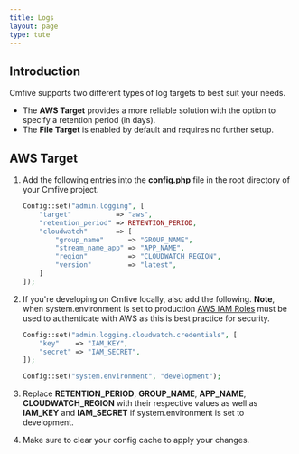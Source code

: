 ```yaml
---
title: Logs
layout: page
type: tute
---
```


## Introduction

Cmfive supports two different types of log targets to best suit your needs.

- The <b>AWS Target</b> provides a more reliable solution with the option to specify a retention period (in days).
- The <b>File Target</b> is enabled by default and requires no further setup.

[comment]: # (The code snippets are indented so they work with the rendering of the numbered list of steps)

## AWS Target

1. Add the following entries into the <b>config.php</b> file in the root directory of your Cmfive project.
    ```php
    Config::set("admin.logging", [
        "target"           => "aws",
        "retention_period" => RETENTION_PERIOD,
        "cloudwatch"       => [
            "group_name"      => "GROUP_NAME",
            "stream_name_app" => "APP_NAME",
            "region"          => "CLOUDWATCH_REGION",
            "version"         => "latest",
        ]
    ]);
    ```

2. If you're developing on Cmfive locally, also add the following. <b>Note</b>, when system.environment is set to production <ins>[AWS IAM Roles](https://docs.aws.amazon.com/IAM/latest/UserGuide/id_roles.html)</ins> must be used to authenticate with AWS as this is best practice for security.
    ```php
    Config::set("admin.logging.cloudwatch.credentials", [
        "key"    => "IAM_KEY",
        "secret" => "IAM_SECRET",
    ]);

    Config::set("system.environment", "development");
    ```

3. Replace <b>RETENTION_PERIOD</b>, <b>GROUP_NAME</b>, <b>APP_NAME</b>, <b>CLOUDWATCH_REGION</b> with their respective values as well as <b>IAM_KEY</b> and <b>IAM_SECRET</b> if system.environment is set to development.

4. Make sure to clear your config cache to apply your changes.